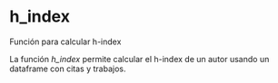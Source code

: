 # h_index
Función para calcular h-index

La función *h_index* permite calcular el h-index de un autor usando un dataframe con citas y trabajos.
